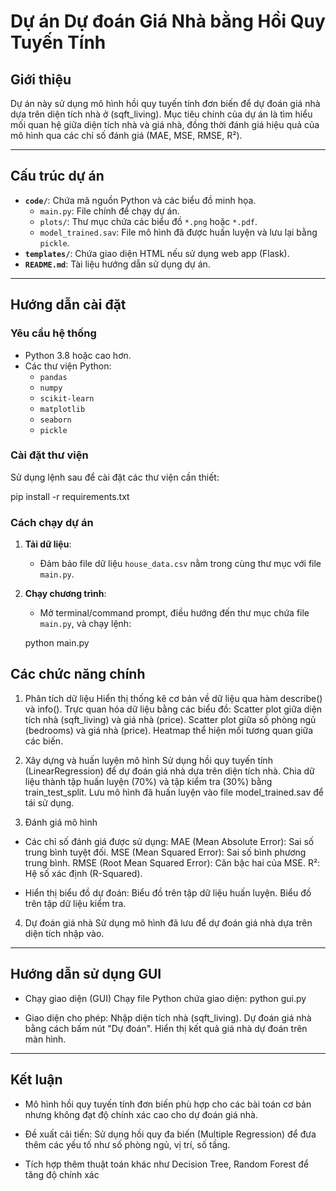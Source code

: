 # Dự án Dự đoán Giá Nhà bằng Hồi Quy Tuyến Tính

## Giới thiệu
Dự án này sử dụng mô hình hồi quy tuyến tính đơn biến để dự đoán giá nhà dựa trên diện tích nhà ở (sqft_living). Mục tiêu chính của dự án là tìm hiểu mối quan hệ giữa diện tích nhà và giá nhà, đồng thời đánh giá hiệu quả của mô hình qua các chỉ số đánh giá (MAE, MSE, RMSE, R²).

---

## Cấu trúc dự án
- **`code/`**: Chứa mã nguồn Python và các biểu đồ minh họa.
  - `main.py`: File chính để chạy dự án.
  - `plots/`: Thư mục chứa các biểu đồ `*.png` hoặc `*.pdf`.
  - `model_trained.sav`: File mô hình đã được huấn luyện và lưu lại bằng `pickle`.
- **`templates/`**: Chứa giao diện HTML nếu sử dụng web app (Flask).
- **`README.md`**: Tài liệu hướng dẫn sử dụng dự án.

---

## Hướng dẫn cài đặt

### **Yêu cầu hệ thống**
- Python 3.8 hoặc cao hơn.
- Các thư viện Python:
  - `pandas`
  - `numpy`
  - `scikit-learn`
  - `matplotlib`
  - `seaborn`
  - `pickle`


### **Cài đặt thư viện**
Sử dụng lệnh sau để cài đặt các thư viện cần thiết:

pip install -r requirements.txt


### Cách chạy dự án

1. **Tải dữ liệu**:
   - Đảm bảo file dữ liệu `house_data.csv` nằm trong cùng thư mục với file `main.py`.

2. **Chạy chương trình**:
   - Mở terminal/command prompt, điều hướng đến thư mục chứa file `main.py`, và chạy lệnh:

   python main.py


## Các chức năng chính

1. Phân tích dữ liệu
Hiển thị thống kê cơ bản về dữ liệu qua hàm describe() và info().
Trực quan hóa dữ liệu bằng các biểu đồ:
Scatter plot giữa diện tích nhà (sqft_living) và giá nhà (price).
Scatter plot giữa số phòng ngủ (bedrooms) và giá nhà (price).
Heatmap thể hiện mối tương quan giữa các biến.

2. Xây dựng và huấn luyện mô hình
Sử dụng hồi quy tuyến tính (LinearRegression) để dự đoán giá nhà dựa trên diện tích nhà.
Chia dữ liệu thành tập huấn luyện (70%) và tập kiểm tra (30%) bằng train_test_split.
Lưu mô hình đã huấn luyện vào file model_trained.sav để tái sử dụng.

3. Đánh giá mô hình
- Các chỉ số đánh giá được sử dụng:
MAE (Mean Absolute Error): Sai số trung bình tuyệt đối.
MSE (Mean Squared Error): Sai số bình phương trung bình.
RMSE (Root Mean Squared Error): Căn bậc hai của MSE.
R²: Hệ số xác định (R-Squared).

- Hiển thị biểu đồ dự đoán:
Biểu đồ trên tập dữ liệu huấn luyện.
Biểu đồ trên tập dữ liệu kiểm tra.

4. Dự đoán giá nhà
Sử dụng mô hình đã lưu để dự đoán giá nhà dựa trên diện tích nhập vào.

---

## Hướng dẫn sử dụng GUI
- Chạy giao diện (GUI)
Chạy file Python chứa giao diện:
python gui.py

- Giao diện cho phép:
Nhập diện tích nhà (sqft_living).
Dự đoán giá nhà bằng cách bấm nút "Dự đoán".
Hiển thị kết quả giá nhà dự đoán trên màn hình.

---

## Kết luận

- Mô hình hồi quy tuyến tính đơn biến phù hợp cho các bài toán cơ bản nhưng không đạt độ chính xác cao cho dự đoán giá nhà.

- Đề xuất cải tiến:
Sử dụng hồi quy đa biến (Multiple Regression) để đưa thêm các yếu tố như số phòng ngủ, vị trí, số tầng.

- Tích hợp thêm thuật toán khác như Decision Tree, Random Forest để tăng độ chính xác












